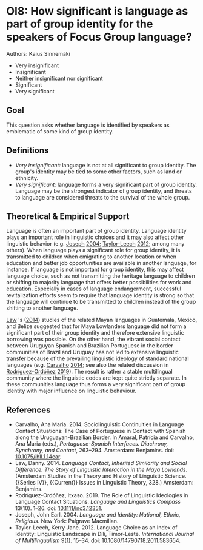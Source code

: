 # OI8: How significant is language as part of group identity for the speakers of Focus Group language?

Authors: Kaius Sinnemäki

- Very insignificant
- Insignificant
- Neither insignificant nor significant
- Significant
- Very significant

## Goal

This question asks whether language is identified by speakers as emblematic of some kind of group identity.


## Definitions

- *Very insignificant:* language is not at all significant to group identity. The group's identity may be tied to some other factors, such as land or ethnicity.
- *Very significant:* language forms a very significant part of group identity. Language may be the strongest indicator of group identity, and threats to language are considered threats to the survival of the whole group.

## Theoretical & Empirical Support

Language is often an important part of group identity. Language identity plays an important role in linguistic choices and it may also affect other linguistic behavior (e.g. [Joseph](#source-Joseph2004) [2004](#source-Joseph2004); [Taylor-Leech](#source-Taylor-Leech2012) [2012](#source-Taylor-Leech2012); among many others). When language plays a significant role for group identity, it is transmitted to children when emigrating to another location or when education and better job opportunities are available in another language, for instance. If language is not important for group identity, this may affect language choice, such as not transmitting the heritage language to children or shifting to majority language that offers better possibilities for work and education. Especially in cases of language endangerment, successful revitalization efforts seem to require that language identity is strong so that the language will continue to be transmitted to children instead of the group shifting to another language.

[Law](#source-Law2014) 's ([2014](#source-Law2014)) studies of the related Mayan languages in Guatemala, Mexico, and Belize suggested that for Maya Lowlanders language did not form a significant part of their group identity and therefore extensive linguistic borrowing was possible. On the other hand, the vibrant social contact between Uruguyan Spanish and Brazilian Portuguese in the border communities of Brazil and Uruguay has not led to extensive linguistic transfer because of the prevailing linguistic ideology of standard national languages (e.g. [Carvalho](#source-Carvalho2014) [2014](#source-Carvalho2014); see also the related discussion in [Rodríguez-Ordóñez](#source-Rodriguez-Ordonez2019) [2019](#source-Rodriguez-Ordonez2019)). The result is rather a stable multilingual community where the linguistic codes are kept quite strictly separate. In these communities language thus forms a very significant part of group identity with major influence on linguistic behaviour.

## References

- <a id="source-Carvalho2014"> </a>Carvalho, Ana Maria. 2014. Sociolinguistic Continuities in Language Contact Situations: The Case of Portuguese in Contact with Spanish along the Uruguayan-Brazilian Border. In Amaral, Patrícia and Carvalho, Ana Maria (eds.), _Portuguese-Spanish Interfaces. Diachrony, Synchrony, and Contact_, 263–294. Amsterdam: Benjamins. doi: [10.1075/ihll.1.14car](https://doi.org/10.1075/ihll.1.14car).
- <a id="source-Law2014"> </a>Law, Danny. 2014. _Language Contact, Inherited Similarity and Social Difference: The Story of Linguistic Interaction in the Maya Lowlands_. (Amsterdam Studies in the Theory and History of Linguistic Science. {{Series IV}}, {{Current}} Issues in Linguistic Theory, 328.) Amsterdam: Benjamins.
- <a id="source-Rodriguez-Ordonez2019"> </a>Rodríguez-Ordóñez, Itxaso. 2019. The Role of Linguistic Ideologies in Language Contact Situations. _Language and Linguistics Compass_ 13(10). 1–26. doi: [10.1111/lnc3.12351](https://doi.org/10.1111/lnc3.12351).
- <a id="source-Joseph2004"> </a>Joseph, John Earl. 2004. _Language and Identity: National, Ethnic, Religious_. New York: Palgrave Macmillan.
- <a id="source-Taylor-Leech2012"> </a>Taylor-Leech, Kerry Jane. 2012. Language Choice as an Index of Identity: Linguistic Landscape in Dili, Timor-Leste. _International Journal of Multilingualism_ 9(1). 15–34. doi: [10.1080/14790718.2011.583654](https://doi.org/10.1080/14790718.2011.583654).
